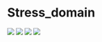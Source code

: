 # Stress_domain

<!-- <img src="https://github.com/Bayu12345677/Stress_grab/blob/main/foto/20220206_185236.png" width="200" ="200" --!>

<p>
   <img src="https://img.shields.io/github/forks/Bayu12345677/Stress_grab?color=cyan&logo=java&logoColor=yellow">
   <img src="https://img.shields.io/github/stars/Bayu12345677/Stress_grab?color=green&logo=ruby&logoColor=red">
   <img src="https://img.shields.io/static/v1?label=Language&message=bash&logo=shell&color=grey&link=https://github.com/Bayu12345677/Stress_grab">
   <img src="https://img.shields.io/static/v1?label=tools&message=graber%20domain&color=blue&logo=jinja&logoColor=red">
</p>
